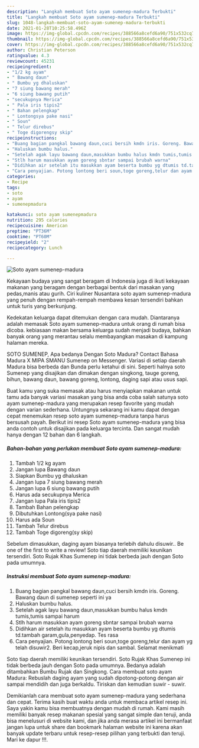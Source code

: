 ```yaml
---
description: "Langkah membuat Soto ayam sumenep-madura Terbukti"
title: "Langkah membuat Soto ayam sumenep-madura Terbukti"
slug: 1048-langkah-membuat-soto-ayam-sumenep-madura-terbukti
date: 2021-01-28T10:25:58.496Z
image: https://img-global.cpcdn.com/recipes/388566a8cefd6a90/751x532cq70/soto-ayam-sumenep-madura-foto-resep-utama.jpg
thumbnail: https://img-global.cpcdn.com/recipes/388566a8cefd6a90/751x532cq70/soto-ayam-sumenep-madura-foto-resep-utama.jpg
cover: https://img-global.cpcdn.com/recipes/388566a8cefd6a90/751x532cq70/soto-ayam-sumenep-madura-foto-resep-utama.jpg
author: Christian Peterson
ratingvalue: 4.3
reviewcount: 45231
recipeingredient:
- "1/2 kg ayam"
- " Bawang daun"
- " Bumbu yg dhaluskan"
- "7 siung bawang merah"
- "6 siung bawang putih"
- "secukupnya Merica"
- " Pala iris tipis2"
- " Bahan pelengkap"
- " Lontongsya pake nasi"
- " Soun"
- " Telur direbus"
- " Toge digorengsy skip"
recipeinstructions:
- "Buang bagian pangkal bawang daun,cuci bersih kmdn iris. Goreng. Bawang daun di sumenep seperti ini ya"
- "Haluskan bumbu halus."
- "Setelah agak layu bawang daun,masukkan bumbu halus kmdn tumis,tumis sampai harum"
- "Stlh harum masukkan ayam goreng sbntar sampai brubah warna"
- "Didihkan air setelah itu masukkan ayam beserta bumbu yg dtumis td.tambah garam,gula,penyedap. Tes rasa"
- "Cara penyajian. Potong lontong beri soun,toge goreng,telur dan ayam yg telah disuwir2. Beri kecap,jeruk nipis dan sambal. Selamat menikmati"
categories:
- Recipe
tags:
- soto
- ayam
- sumenepmadura

katakunci: soto ayam sumenepmadura 
nutrition: 295 calories
recipecuisine: American
preptime: "PT36M"
cooktime: "PT60M"
recipeyield: "2"
recipecategory: Lunch

---
```



![Soto ayam sumenep-madura](https://img-global.cpcdn.com/recipes/388566a8cefd6a90/751x532cq70/soto-ayam-sumenep-madura-foto-resep-utama.jpg)

Kekayaan budaya yang sangat beragam di Indonesia juga di ikuti kekayaan makanan yang beragam dengan berbagai bentuk dari masakan yang pedas,manis atau gurih. Ciri kuliner Nusantara soto ayam sumenep-madura yang penuh dengan rempah-rempah membawa kesan tersendiri bahkan untuk turis yang berkunjung.


Kedekatan keluarga dapat ditemukan dengan cara mudah. Diantaranya adalah memasak Soto ayam sumenep-madura untuk orang di rumah bisa dicoba. kebiasaan makan bersama keluarga sudah menjadi budaya, bahkan banyak orang yang merantau selalu membayangkan masakan di kampung halaman mereka.

SOTO SUMENEP, Apa bedanya Dengan Soto Madura? Contact Bahasa Madura X MIPA SMANU Sumenep on Messenger. Variasi di setiap daerah Madura bisa berbeda dan Bunda perlu ketahui di sini. Seperti halnya soto Sumenep yang disajikan dan dimakan dengan singkong, tauge goreng, bihun, bawang daun, bawang goreng, lontong, daging sapi atau usus sapi.

Buat kamu yang suka memasak atau harus menyiapkan makanan untuk tamu ada banyak variasi masakan yang bisa anda coba salah satunya soto ayam sumenep-madura yang merupakan resep favorite yang mudah dengan varian sederhana. Untungnya sekarang ini kamu dapat dengan cepat menemukan resep soto ayam sumenep-madura tanpa harus bersusah payah.
Berikut ini resep Soto ayam sumenep-madura yang bisa anda contoh untuk disajikan pada keluarga tercinta. Dan sangat mudah hanya dengan 12 bahan dan 6 langkah.


<!--inarticleads1-->

##### Bahan-bahan yang perlukan membuat Soto ayam sumenep-madura:

1. Tambah 1/2 kg ayam
1. Jangan lupa  Bawang daun
1. Siapkan  Bumbu yg dhaluskan
1. Jangan lupa 7 siung bawang merah
1. Jangan lupa 6 siung bawang putih
1. Harus ada secukupnya Merica
1. Jangan lupa  Pala iris tipis2
1. Tambah  Bahan pelengkap
1. Dibutuhkan  Lontong(sya pake nasi)
1. Harus ada  Soun
1. Tambah  Telur direbus
1. Tambah  Toge digoreng(sy skip)


Sebelum dimasukkan, daging ayam biasanya terlebih dahulu disuwir.. Be one of the first to write a review! Soto tiap daerah memiliki keunikan tersendiri. Soto Rujak Khas Sumenep ini tidak berbeda jauh dengan Soto pada umumnya. 

<!--inarticleads2-->

##### Instruksi membuat  Soto ayam sumenep-madura:

1. Buang bagian pangkal bawang daun,cuci bersih kmdn iris. Goreng. Bawang daun di sumenep seperti ini ya
1. Haluskan bumbu halus.
1. Setelah agak layu bawang daun,masukkan bumbu halus kmdn tumis,tumis sampai harum
1. Stlh harum masukkan ayam goreng sbntar sampai brubah warna
1. Didihkan air setelah itu masukkan ayam beserta bumbu yg dtumis td.tambah garam,gula,penyedap. Tes rasa
1. Cara penyajian. Potong lontong beri soun,toge goreng,telur dan ayam yg telah disuwir2. Beri kecap,jeruk nipis dan sambal. Selamat menikmati


Soto tiap daerah memiliki keunikan tersendiri. Soto Rujak Khas Sumenep ini tidak berbeda jauh dengan Soto pada umumnya. Bedanya adalah ditambahkan Bumbu Rujak dan Singkong. Cara membuat soto ayam Madura: Rebuslah daging ayam yang sudah dipotong-potong dengan air sampai mendidih dan juga berkaldu. Tiriskan dan kemudian suwir - suwir. 

Demikianlah cara membuat soto ayam sumenep-madura yang sederhana dan cepat. Terima kasih buat waktu anda untuk membaca artikel resep ini. Saya yakin kamu bisa membuatnya dengan mudah di rumah. Kami masih memiliki banyak resep makanan spesial yang sangat simple dan teruji, anda bisa menelusuri di website kami, dan jika anda merasa artikel ini bermanfaat jangan lupa untuk share dan bookmark halaman website ini karena akan banyak update terbaru untuk resep-resep pilihan yang terbukti dan teruji. Mari ke dapur !!!. 
